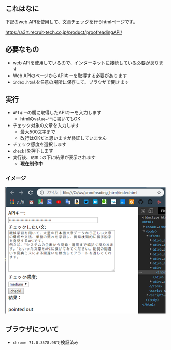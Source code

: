 ## これはなに

下記のweb APIを使用して、文章チェックを行うhtmlページです。

https://a3rt.recruit-tech.co.jp/product/proofreadingAPI/

## 必要なもの

- web APIを使用しているので、インターネットに接続している必要があります
- Web APIのページからAPIキーを取得する必要があります
- `index.html`を任意の場所に保存して、ブラウザで開きます

## 実行

- `APIキー`の欄に取得したAPIキーを入力します
  - htmlの`value=""`に書いてもOK
- チェック対象の文章を入力します
  - 最大500文字まで
  - 改行はOKだと思いますが検証していません
- チェック感度を選択します
- `check!`を押下します
- 実行後、`結果：`の下に結果が表示されます
  - **現在制作中**

### イメージ

![実行イメージ](img/2018-12-19-23-01-04.png)

## ブラウザについて

- `chrome 71.0.3578.98`で検証済み
